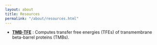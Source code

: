 ```yaml
---
layout: about
title: Resources
permalink: "/about/resources.html"
---
```


* [**TMB-TFE**](http://tanto.bioe.uic.edu/tmb-tfe) : Computes transfer free energies (TFEs) of transmembrane beta-barrel proteins (TMBs).



